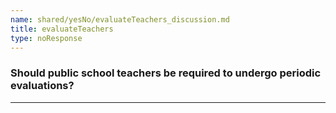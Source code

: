 ```yaml
---
name: shared/yesNo/evaluateTeachers_discussion.md
title: evaluateTeachers
type: noResponse
---
```


### Should public school teachers be required to undergo periodic evaluations?

---

